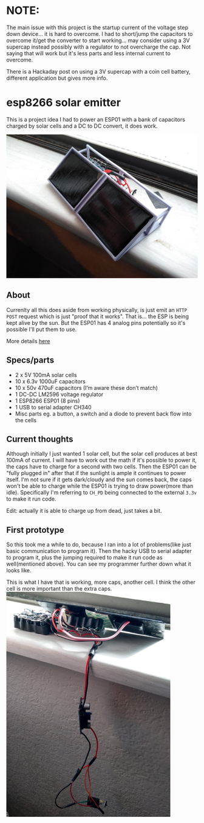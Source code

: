 # NOTE:
The main issue with this project is the startup current of the voltage step down device... it is hard to overcome. I had to short/jump the capacitors to overcome it/get the converter to start working... may consider using a 3V supercap instead possibly with a regulator to not overcharge the cap. Not saying that will work but it's less parts and less internal current to overcome.

There is a Hackaday post on using a 3V supercap with a coin cell battery, different application but gives more info.

# esp8266 solar emitter
This is a project idea I had to power an ESP01 with a bank of capacitors charged by solar cells and a DC to DC convert, it does work.

![first-attempt](./images/3d-printed-body-first-version.jpg)

## About
Currenlty all this does aside from working physically, is just emit an `HTTP POST` request which is just "proof that it works". That is... the ESP is being kept alive by the sun. But the ESP01 has 4 analog pins potentially so it's possible I'll put them to use.

More details [here](https://medium.com/@jdc_cunningham/solar-cell-cap-bank-emitter-with-esp8266-esp01-db9c5df32314)

## Specs/parts
* 2 x 5V 100mA solar cells
* 10 x 6.3v 1000uF capacitors
* 10 x 50v 470uF capacitors (I’m aware these don’t match)
* 1 DC-DC LM2596 voltage regulator
* 1 ESP8266 ESP01 (8 pins)
* 1 USB to serial adapter CH340
* Misc parts eg. a button, a switch and a diode to prevent back flow into the cells

## Current thoughts
Although initially I just wanted 1 solar  cell, but the solar cell produces at best 100mA of current. I will have to work out the math if it's possible to power it, the caps have to charge for a second with two cells. Then the ESP01 can be "fully plugged in" after that if the sunlight is ample it continues to power itself. I'm not sure if it gets dark/cloudy and the sun comes back, the caps won't be able to charge while the ESP01 is trying to draw power(more than idle). Specifically I'm referring to `CH_PD` being connected to the external `3.3v` to make it run code.

Edit: actually it is able to charge up from dead, just takes a bit.

## First prototype
So this took me a while to do, because I ran into a lot of problems(like just basic communication to program it). Then the hacky USB to serial adapter to program it, plus the jumping required to make it run code as well(mentioned above). You can see my programmer further down what it looks like.

This is what I have that is working, more caps, another cell. I think the other cell is more important than the extra caps.
![working-prototype](./images/prototype-1.PNG)
